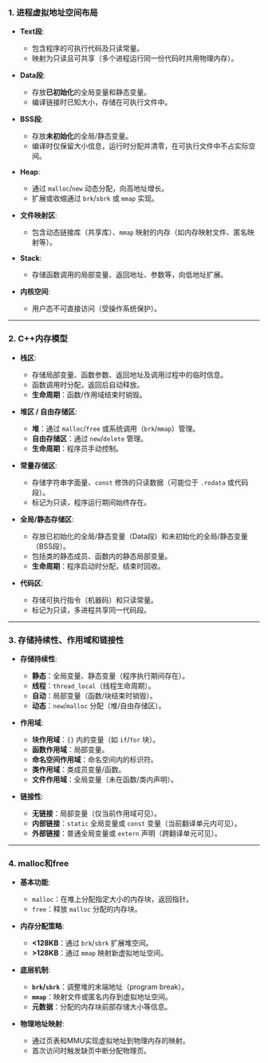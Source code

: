 ### 1. 进程虚拟地址空间布局  
- **Text段**:  
  - 包含程序的可执行代码及只读常量。  
  - 映射为只读且可共享（多个进程运行同一份代码时共用物理内存）。  

- **Data段**:  
  - 存放**已初始化**的全局变量和静态变量。  
  - 编译链接时已知大小，存储在可执行文件中。  

- **BSS段**:  
  - 存放**未初始化**的全局/静态变量。  
  - 编译时仅保留大小信息，运行时分配并清零，在可执行文件中不占实际空间。  

- **Heap**:  
  - 通过 `malloc`/`new` 动态分配，向高地址增长。  
  - 扩展或收缩通过 `brk`/`sbrk` 或 `mmap` 实现。  

- **文件映射区**:  
  - 包含动态链接库（共享库）、`mmap` 映射的内存（如内存映射文件、匿名映射等）。  

- **Stack**:  
  - 存储函数调用的局部变量、返回地址、参数等，向低地址扩展。  

- **内核空间**:  
  - 用户态不可直接访问（受操作系统保护）。  

---

### 2. C++内存模型  
- **栈区**:  
  - 存储局部变量、函数参数、返回地址及调用过程中的临时信息。  
  - 函数调用时分配，返回后自动释放。  
  - **生命周期**：函数/作用域结束时销毁。  

- **堆区 / 自由存储区**:  
  - **堆**：通过 `malloc`/`free` 或系统调用（`brk`/`mmap`）管理。  
  - **自由存储区**：通过 `new`/`delete` 管理。  
  - **生命周期**：程序员手动控制。  

- **常量存储区**:  
  - 存储字符串字面量、`const` 修饰的只读数据（可能位于 `.rodata` 或代码段）。  
  - 标记为只读，程序运行期间始终存在。  

- **全局/静态存储区**:  
  - 存放已初始化的全局/静态变量（Data段）和未初始化的全局/静态变量（BSS段）。  
  - 包括类的静态成员、函数内的静态局部变量。  
  - **生命周期**：程序启动时分配，结束时回收。  

- **代码区**:  
  - 存储可执行指令（机器码）和只读常量。  
  - 标记为只读，多进程共享同一代码段。  

---

### 3. 存储持续性、作用域和链接性  
- **存储持续性**:  
  - **静态**：全局变量、静态变量（程序执行期间存在）。  
  - **线程**：`thread_local`（线程生命周期）。  
  - **自动**：局部变量（函数/块结束时销毁）。  
  - **动态**：`new`/`malloc` 分配（堆/自由存储区）。  

- **作用域**:  
  - **块作用域**：`{}` 内的变量（如 `if`/`for` 块）。  
  - **函数作用域**：局部变量。  
  - **命名空间作用域**：命名空间内的标识符。  
  - **类作用域**：类成员变量/函数。  
  - **文件作用域**：全局变量（未在函数/类内声明）。  

- **链接性**:  
  - **无链接**：局部变量（仅当前作用域可见）。  
  - **内部链接**：`static` 全局变量或 `const` 变量（当前翻译单元内可见）。  
  - **外部链接**：普通全局变量或 `extern` 声明（跨翻译单元可见）。  

---

### 4. malloc和free  
- **基本功能**:  
  - `malloc`：在堆上分配指定大小的内存块，返回指针。  
  - `free`：释放 `malloc` 分配的内存块。  

- **内存分配策略**:  
  - **<128KB**：通过 `brk`/`sbrk` 扩展堆空间。  
  - **>128KB**：通过 `mmap` 映射新虚拟地址空间。  

- **底层机制**:  
  - **`brk`/`sbrk`**：调整堆的末端地址（program break）。  
  - **`mmap`**：映射文件或匿名内存到虚拟地址空间。  
  - **元数据**：分配的内存块前部存储大小等信息。  

- **物理地址映射**:  
  - 通过页表和MMU实现虚拟地址到物理内存的映射。  
  - 首次访问时触发缺页中断分配物理页。  
